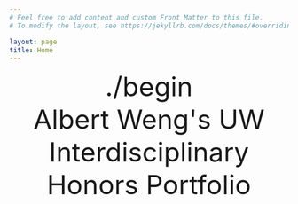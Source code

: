 ```yaml
---
# Feel free to add content and custom Front Matter to this file.
# To modify the layout, see https://jekyllrb.com/docs/themes/#overriding-theme-defaults

layout: page
title: Home
---
```

<div align="center">
<font size = "200">
./begin
</font>
</div>

<div align="center">
<font size = "30">
Albert Weng's UW Interdisciplinary Honors Portfolio
</font>
</div>


